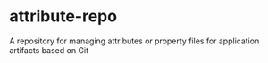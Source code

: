 attribute-repo
==============

A repository for managing attributes or property files for application artifacts based on Git
